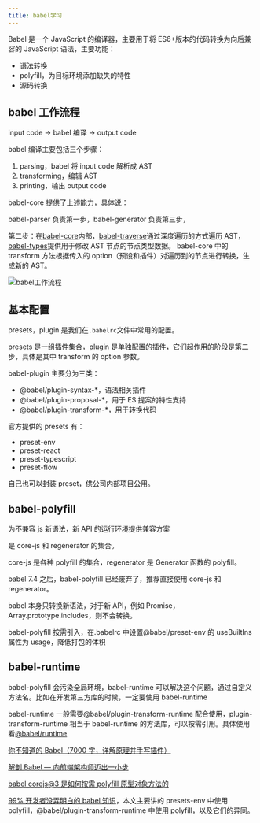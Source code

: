 ```yaml
---
title: babel学习
---
```


Babel 是一个 JavaScript 的编译器，主要用于将 ES6+版本的代码转换为向后兼容的 JavaScript 语法，主要功能：

- 语法转换
- polyfill，为目标环境添加缺失的特性
- 源码转换

## babel 工作流程

input code → babel 编译 → output code

babel 编译主要包括三个步骤：

1. parsing，babel 将 input code 解析成 AST
2. transforming，编辑 AST
3. printing，输出 output code

babel-core 提供了上述能力，具体说：

babel-parser 负责第一步，babel-generator 负责第三步，

第二步：在[babel-core](https://babeljs.io/docs/en/babel-core)内部，[babel-traverse](https://babeljs.io/docs/en/babel-traverse)通过深度遍历的方式遍历 AST，
[babel-types](https://babeljs.io/docs/en/babel-types)提供用于修改 AST 节点的节点类型数据。
babel-core 中的 transform 方法根据传入的 option（预设和插件）对遍历到的节点进行转换，生成新的 AST。

![babel工作流程](https://mmbiz.qpic.cn/mmbiz_png/QibeeJCUD7SRoaa75YINhicgsaEYeSvGOsBibnwg19n2JPrMmwuuUf52X7E1QJtjn6AtyJ2sRKkAoRIEuI6ygZNeg/640?wx_fmt=png&tp=webp&wxfrom=5&wx_lazy=1&wx_co=1)

## 基本配置

presets，plugin 是我们在`.babelrc`文件中常用的配置。

presets 是一组插件集合，plugin 是单独配置的插件，它们起作用的阶段是第二步，具体是其中 transform 的 option 参数。

babel-plugin 主要分为三类：

- @babel/plugin-syntax-\*，语法相关插件
- @babel/plugin-proposal-\*，用于 ES 提案的特性支持
- @babel/plugin-transform-\*，用于转换代码

官方提供的 presets 有：

- preset-env
- preset-react
- preset-typescript
- preset-flow

自己也可以封装 preset，供公司内部项目公用。

## babel-polyfill

为不兼容 js 新语法，新 API 的运行环境提供兼容方案

是 core-js 和 regenerator 的集合。

core-js 是各种 polyfill 的集合，regenerator 是 Generator 函数的 polyfill。

babel 7.4 之后，babel-polyfill 已经废弃了，推荐直接使用 core-js 和 regenerator。

babel 本身只转换新语法，对于新 API，例如 Promise，Array.prototype.includes，则不会转换。

babel-polyfill 按需引入，在.babelrc 中设置@babel/preset-env 的 useBuiltIns 属性为 usage，降低打包的体积

## babel-runtime

babel-polyfill 会污染全局环境，babel-runtime 可以解决这个问题，通过自定义方法名。比如在开发第三方库的时候，一定要使用 babel-runtime

babel-runtime 一般需要@babel/plugin-transform-runtime 配合使用，plugin-transform-runtime 相当于 babel-runtime 的方法库，可以按需引用。具体使用看[@babel/runtime](https://www.babeljs.cn/docs/babel-runtime)

[你不知道的 Babel（7000 字，详解原理并手写插件）](https://my.oschina.net/u/4088983/blog/4545928)

[解剖 Babel — 向前端架构师迈出一小步](https://mp.weixin.qq.com/s/rioaemy9iRBxPnqFu-zOGQ)

[babel corejs@3 是如何按需 polyfill 原型对象方法的](https://zhuanlan.zhihu.com/p/139359864)

[99% 开发者没弄明白的 babel 知识](https://mp.weixin.qq.com/s/sJMydobsSxzxj2SECwcr_A)，本文主要讲的 presets-env 中使用 polyfill，@babel/plugin-transform-runtime 中使用 polyfill，以及它们的异同。
